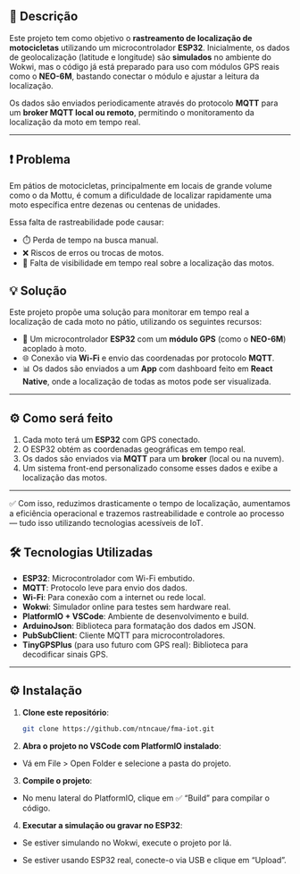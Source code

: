 ## 📌 Descrição

Este projeto tem como objetivo o **rastreamento de localização de motocicletas** utilizando um microcontrolador **ESP32**. Inicialmente, os dados de geolocalização (latitude e longitude) são **simulados** no ambiente do Wokwi, mas o código já está preparado para uso com módulos GPS reais como o **NEO-6M**, bastando conectar o módulo e ajustar a leitura da localização.

Os dados são enviados periodicamente através do protocolo **MQTT** para um **broker MQTT local ou remoto**, permitindo o monitoramento da localização da moto em tempo real.

---

## ❗ Problema

Em pátios de motocicletas, principalmente em locais de grande volume como o da Mottu, é comum a dificuldade de localizar rapidamente uma moto específica entre dezenas ou centenas de unidades.

Essa falta de rastreabilidade pode causar:

- ⏱️ Perda de tempo na busca manual.
- ❌ Riscos de erros ou trocas de motos.
- 🚨 Falta de visibilidade em tempo real sobre a localização das motos.

## 💡 Solução

Este projeto propõe uma solução para monitorar em tempo real a localização de cada moto no pátio, utilizando os seguintes recursos:

- 📍 Um microcontrolador **ESP32** com um **módulo GPS** (como o **NEO-6M**) acoplado à moto.
- 🌐 Conexão via **Wi-Fi** e envio das coordenadas por protocolo **MQTT**.
- 📊 Os dados são enviados a um **App** com dashboard feito em **React Native**, onde a localização de todas as motos pode ser visualizada.

---

## ⚙️ Como será feito

1. Cada moto terá um **ESP32** com GPS conectado.
2. O ESP32 obtém as coordenadas geográficas em tempo real.
3. Os dados são enviados via **MQTT** para um **broker** (local ou na nuvem).
4. Um sistema front-end personalizado consome esses dados e exibe a localização das motos.

---

✅ Com isso, reduzimos drasticamente o tempo de localização, aumentamos a eficiência operacional e trazemos rastreabilidade e controle ao processo — tudo isso utilizando tecnologias acessíveis de IoT.

## 🛠️ Tecnologias Utilizadas

- **ESP32**: Microcontrolador com Wi-Fi embutido.
- **MQTT**: Protocolo leve para envio dos dados.
- **Wi-Fi**: Para conexão com a internet ou rede local.
- **Wokwi**: Simulador online para testes sem hardware real.
- **PlatformIO + VSCode**: Ambiente de desenvolvimento e build.
- **ArduinoJson**: Biblioteca para formatação dos dados em JSON.
- **PubSubClient**: Cliente MQTT para microcontroladores.
- **TinyGPSPlus** (para uso futuro com GPS real): Biblioteca para decodificar sinais GPS.

---

## ⚙️ Instalação

1. **Clone este repositório**:

   ```bash
   git clone https://github.com/ntncaue/fma-iot.git
   ```

2. **Abra o projeto no VSCode com PlatformIO instalado**:
-   Vá em File > Open Folder e selecione a pasta do projeto.

3. **Compile o projeto**:

-   No menu lateral do PlatformIO, clique em ✅ “Build” para compilar o código.

4. **Executar a simulação ou gravar no ESP32**:

-   Se estiver simulando no Wokwi, execute o projeto por lá.

-   Se estiver usando ESP32 real, conecte-o via USB e clique em “Upload”.
